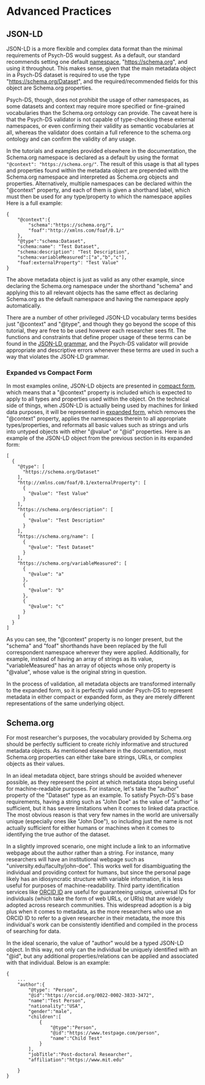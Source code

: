 # Advanced Practices

## JSON-LD

JSON-LD is a more flexible and complex data format than the minimal requirements of Psych-DS would suggest. As a default, our standard recommends setting one default [namespace](link), "https://schema.org", and using it throughout. This makes sense, given that the main metadata object in a Psych-DS dataset is required to use the type "https://schema.org/Dataset", and the required/recommended fields for this object are Schema.org properties.

Psych-DS, though, does not prohibit the usage of other namespaces, as some datasets and context may require more specified or fine-grained vocabularies than the Schema.org ontology can provide. The caveat here is that the Psych-DS validator is not capable of type-checking these external namespaces, or even confirming their validity as semantic vocabularies at all, whereas the validator does contain a full reference to the schema.org ontology and can confirm the validity of any usage.

In the tutorials and examples provided elsewhere in the documentation, the Schema.org namespace is declared as a default by using the format `"@context": "https://schema.org/"`. The result of this usage is that all types and properties found within the metadata object are prepended with the Schema.org namespace and interpreted as Schema.org objects and properties. Alternatively, multiple namespaces can be declared within the "@context" property, and each of them is given a shorthand label, which must then be used for any type/property to which the namespace applies Here is a full example:

```
{
    "@context":{
        "schema":"https://schema.org/",
        "foaf":"http://xmlns.com/foaf/0.1/"
    },
    "@type":"schema:Dataset",
    "schema:name": "Test Dataset",
    "schema:description": "Test Description",
    "schema:variableMeasured":["a","b","c"],
    "foaf:externalProperty": "Test Value"
}
```

The above metadata object is just as valid as any other example, since declaring the Schema.org namespace under the shorthand "schema" and applying this to all relevant objects has the same effect as declaring Schema.org as the default namespace and having the namespace apply automatically.

There are a number of other privileged JSON-LD vocabulary terms besides just "@context" and "@type", and though they go beyond the scope of this tutorial, they are free to be used however each researcher sees fit. The functions and constraints that define proper usage of these terms can be found in the [JSON-LD grammar](link), and the Psych-DS validator will provide appropriate and descriptive errors whenever these terms are used in such a way that violates the JSON-LD grammar.

### Expanded vs Compact Form

In most examples online, JSON-LD objects are presented in [compact form](link), which means that a "@context" property is included which is expected to apply to all types and properties used within the object. On the technical side of things, when JSON-LD is actually being used by machines for linked data purposes, it will be represented in [expanded form](link), which removes the "@context" property, applies the namespaces therein to all appropriate types/properties, and reformats all basic values such as strings and urls into untyped objects with either "@value" or "@id" properties. Here is an example of the JSON-LD object from the previous section in its expanded form:

```
[
  {
    "@type": [
      "https://schema.org/Dataset"
    ],
    "http://xmlns.com/foaf/0.1/externalProperty": [
      {
        "@value": "Test Value"
      }
    ],
    "https://schema.org/description": [
      {
        "@value": "Test Description"
      }
    ],
    "https://schema.org/name": [
      {
        "@value": "Test Dataset"
      }
    ],
    "https://schema.org/variableMeasured": [
      {
        "@value": "a"
      },
      {
        "@value": "b"
      },
      {
        "@value": "c"
      }
    ]
  }
]
```

As you can see, the "@context" property is no longer present, but the "schema" and "foaf" shorthands have been replaced by the full correspondent namespace wherever they were applied. Additionally, for example, instead of having an array of strings as its value, "variableMeasured" has an array of objects whose only property is "@value", whose value is the original string in question.

In the process of validation, all metadata objects are transformed internally to the expanded form, so it is perfectly valid under Psych-DS to represent metadata in either compact or expanded form, as they are merely different representations of the same underlying object.

## Schema.org

For most researcher's purposes, the vocabulary provided by Schema.org should be perfectly sufficient to create richly informative and structured metadata objects. As mentioned elsewhere in the documentation, most Schema.org properties can either take bare strings, URLs, or complex objects as their values.

In an ideal metadata object, bare strings should be avoided whenever possible, as they represent the point at which metadata stops being useful for machine-readable purposes. For instance, let's take the "author" property of the "Dataset" type as an example. To satisfy Psych-DS's base requirements, having a string such as "John Doe" as the value of "author" is sufficient, but it has severe limitations when it comes to linked data practice. The most obvious reason is that very few names in the world are universally unique (especially ones like "John Doe"), so including just the name is not actually sufficient for either humans or machines when it comes to identifying the true author of the dataset. 

In a slightly improved scenario, one might include a link to an informative webpage about the author rather than a string. For instance, many researchers will have an institutional webpage such as "university.edu/faculty/john-doe". This works well for disambiguating the individual and providing context for humans, but since the personal page likely has an idiosyncratic structure with variable information, it is less useful for purposes of machine-readability. Third party identification services like [ORCID ID](link) are useful for guaranteeing unique, universal IDs for individuals (which take the form of web URLs, or URIs) that are widely adopted across research communities. This widespread adoption is a big plus when it comes to metadata, as the more researchers who use an ORCID ID to refer to a given researcher in their metadata, the more this individual's work can be consistently identified and compiled in the process of searching for data.

In the ideal scenario, the value of "author" would be a typed JSON-LD object. In this way, not only can the individual be uniquely identified with an "@id", but any additional properties/relations can be applied and associated with that individual. Below is an example:

```
{
    ...
    "author":{
        "@type": "Person",
        "@id":"https://orcid.org/0022-0002-3833-3472",
        "name":"Test Person",
        "nationality":"USA",
        "gender":"male",
        "children":[
            {
                "@type":"Person",
                "@id":"https://www.testpage.com/person",
                "name":"Child Test"
            }
        ],
        "jobTitle":"Post-doctoral Researcher",
        "affiliation":"https://www.mit.edu"

    }
}
```
